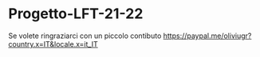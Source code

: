 # Progetto-LFT-21-22
Se volete ringraziarci con un piccolo contibuto
https://paypal.me/oliviugr?country.x=IT&locale.x=it_IT
